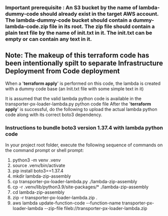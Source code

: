 ### Important prerequisite : An S3 bucket by the name of lambda-dummy-code should already exist in the target AWS account. The lambda-dummy-code bucket should contain a dummy-lambda-code.zip file in its root. The zip file should contain a plain text file by the name of init.txt in it. The init.txt can be empty or can contain any text in it.

## Note: The makeup of this terraform code has been intentionally spilt to separate Infrastructure Deployment from Code deployment
When a '**terraform apply**' is performed on this code, the lambda is created with a dummy code base (an Init.txt file with some simple text in it)

It is assumed that the valid lambda python code is available in the transporter-px-loader-lambda.py python code file
After the '**terraform apply**' is successful, do the following to upload the actual lambda python code along with its correct boto3 dependency.

### Instructions to bundle boto3 version 1.37.4 with lambda python code
In your project root folder, execute the following sequence of commands on the command prompt or shell prompt:
1. python3 -m venv .venv 
2. source .venv/bin/activate 
3. pip install boto3==1.37.4  
4. mkdir lambda-zip-assembly 
5. cp transporter-px-loader-lambda.py ./lambda-zip-assembly  
6. cp -r .venv/lib/python3.9/site-packages/* ./lambda-zip-assembly 
7. cd lambda-zip-assembly 
8. zip -r transporter-px-loader-lambda.zip .   
9. aws lambda update-function-code --function-name transporter-px-loader-lambda --zip-file fileb://transporter-px-loader-lambda.zip
